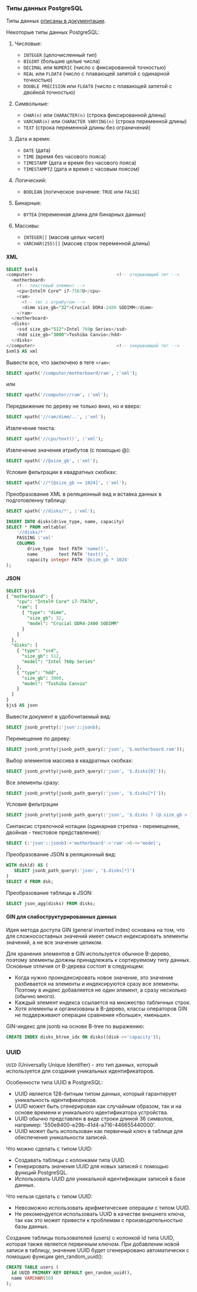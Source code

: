 ### Типы данных PostgreSQL

Типы данных [описаны в документации](https://postgrespro.ru/docs/postgresql/14/datatype). 

Некоторые типы данных PostgreSQL:

1. Числовые:
   - `INTEGER` (целочисленный тип)
   - `BIGINT` (большие целые числа)
   - `DECIMAL` или `NUMERIC` (число с фиксированной точностью)
   - `REAL` или `FLOAT4` (число с плавающей запятой с одинарной точностью)
   - `DOUBLE PRECISION` или `FLOAT8` (число с плавающей запятой с двойной точностью)

2. Символьные:
   - `CHAR(n)` или `CHARACTER(n)` (строка фиксированной длины)
   - `VARCHAR(n)` или `CHARACTER VARYING(n)` (строка переменной длины)
   - `TEXT` (строка переменной длины без ограничений)

3. Дата и время:
   - `DATE` (дата)
   - `TIME` (время без часового пояса)
   - `TIMESTAMP` (дата и время без часового пояса)
   - `TIMESTAMPTZ` (дата и время с часовым поясом)

4. Логический:
   - `BOOLEAN` (логическое значение: `TRUE` или `FALSE`)

5. Бинарные:
   - `BYTEA` (переменная длина для бинарных данных)

6. Массивы:
   - `INTEGER[]` (массив целых чисел)
   - `VARCHAR(255)[]` (массив строк переменной длины)


#### XML

```sql
SELECT $xml$
<computer>                                <!-- открывающий тег -->
  <motherboard>
    <!-- текстовый элемент -->
    <cpu>Intel® Core™ i7-7567U</cpu>
    <ram>
      <!-- тег с атрибутом -->
      <dimm size_gb="32">Crucial DDR4-2400 SODIMM</dimm>
    </ram>
  </motherboard>
  <disks>
    <ssd size_gb="512">Intel 760p Series</ssd>
    <hdd size_gb="3000">Toshiba Canvio</hdd>
  </disks>
</computer>                               <!-- закрывающий тег -->
$xml$ AS xml
```

Вывести все, что заключено в теге `<ram>`:
```sql
SELECT xpath('/computer/motherboard/ram', :'xml');
```
или
```sql
SELECT xpath('/computer//ram', :'xml');
```

Передвижение по дереву не только вниз, но и вверх:
```sql
SELECT xpath('//ram/dimm/..', :'xml');
```

Извлечение текста:
```sql
SELECT xpath('//cpu/text()', :'xml');
```

Извлечение значения атрибутов (с помощью @):
```sql
SELECT xpath('//@size_gb', :'xml');
```

Условия фильтрации в квадратных скобках:
```sql
SELECT xpath('//*[@size_gb >= 1024]', :'xml');
```

Преобразование XML в реляционный вид и вставка данных в подготовленну таблицу:
```sql
SELECT xpath('//disks/*', :'xml');

INSERT INTO disks(drive_type, name, capacity)
SELECT * FROM xmltable(
    '//disks/*'
    PASSING :'xml'
    COLUMNS
        drive_type  text PATH 'name()',
        name        text PATH 'text()',
        capacity integer PATH '@size_gb * 1024'
);
```


#### JSON

```sql
SELECT $js$
{ "motherboard": {
    "cpu": "Intel® Core™ i7-7567U",
    "ram": [
      { "type": "dimm",
        "size_gb": 32,
        "model": "Crucial DDR4-2400 SODIMM"
      }
    ]
  },
  "disks": [
    { "type": "ssd",
      "size_gb": 512,
      "model": "Intel 760p Series"
    },
    { "type": "hdd",
      "size_gb": 3000,
      "model": "Toshiba Canvio"
    }
  ]
}
$js$ AS json
```

Вывести документ в удобочитаемый вид:
```sql
SELECT jsonb_pretty(:'json'::jsonb);
```

Перемещение по дереву:
```sql
SELECT jsonb_pretty(jsonb_path_query(:'json', '$.motherboard.ram'));
```

Выбор элементов массива в квадратных скобках:
```sql
SELECT jsonb_pretty(jsonb_path_query(:'json', '$.disks[0]'));
```

Все элементы сразу:
```sql
SELECT jsonb_pretty(jsonb_path_query(:'json', '$.disks[*]'));
```

Условия фильтрации
```sql
SELECT jsonb_pretty(jsonb_path_query(:'json', '$.disks ? (@.size_gb > 1000)'));
```

Синтаксис стрелочной нотации (одинарная стрелка - перемещение, двойная - текстовое представление):
```sql
SELECT (:'json'::jsonb)->'motherboard'->'ram'->0->>'model';
```

Преобразование JSON в реляционный вид:
```sql
WITH dsk(d) AS (
   SELECT jsonb_path_query(:'json', '$.disks[*]')
)
SELECT d FROM dsk;
```

Преобразование таблицы в JSON:
```sql
SELECT json_agg(disks) FROM disks;
```

#### GIN для слабоструктурированных данных

Идея метода доступа GIN (general inverted index) основана на том, что для сложносоставных значений имеет смысл индексировать элементы значений, а не все значение целиком.

Для хранения элементов в GIN используется обычное B-дерево, поэтому элементы должны принадлежать к сортируемому типу данных. Основные отличия от B-дерева состоят в следующем:
* Когда нужно проиндексировать новое значение, это значение разбивается на элементы и индексируются сразу все элементы. Поэтому в индекс добавляется не один элемент, а сразу несколько (обычно много).
* Каждый элемент индекса ссылается на множество табличных строк.
* Хотя элементы и организованы в B-дерево, классы операторов GIN не поддерживают операции сравнения «больше», «меньше».

GIN-индекс для jsonb на основе B-tree по выражению:
```sql
CREATE INDEX disks_btree_idx ON disks((disk->>'capacity'));
```


### UUID

`UUID` (Universally Unique Identifier) - это тип данных, который используется для создания уникальных идентификаторов.

Особенности типа UUID в PostgreSQL:
* UUID является 128-битным типом данных, который гарантирует уникальность идентификаторов.
* UUID может быть сгенерирован как случайным образом, так и на основе времени и уникального идентификатора устройства.
* UUID обычно представлен в виде строки длиной 36 символов, например: '550e8400-e29b-41d4-a716-446655440000'.
* UUID может быть использован как первичный ключ в таблице для обеспечения уникальности записей.


Что можно сделать с типом UUID:
* Создавать таблицы с колонками типа UUID.
* Генерировать значения UUID для новых записей с помощью функций PostgreSQL.
* Использовать UUID для уникальной идентификации записей в базе данных.

Что нельзя сделать с типом UUID:
* Невозможно использовать арифметические операции с типом UUID.
* Не рекомендуется использовать UUID в качестве внешнего ключа, так как это может привести к проблемам с производительностью базы данных.


Создание таблицы пользователей (users) с колонкой id типа UUID, которая также является первичным ключом. При добавлении новой записи в таблицу, значение UUID будет сгенерировано автоматически с помощью функции gen_random_uuid():
```sql
CREATE TABLE users (
  id UUID PRIMARY KEY DEFAULT gen_random_uuid(),
  name VARCHAR(50)
);
```